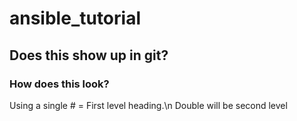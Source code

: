 # ansible_tutorial
## Does this show up in git?
### How does this look?
Using a single \# = First level heading.\n 
Double will be second level

